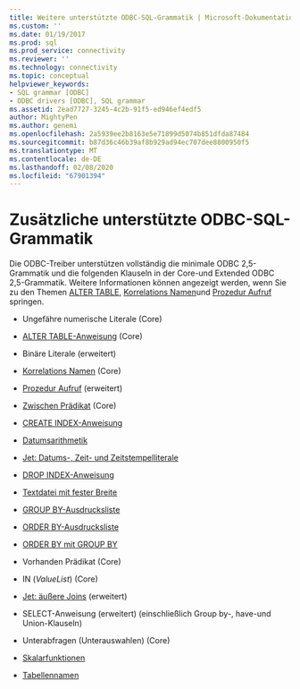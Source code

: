 ```yaml
---
title: Weitere unterstützte ODBC-SQL-Grammatik | Microsoft-Dokumentation
ms.custom: ''
ms.date: 01/19/2017
ms.prod: sql
ms.prod_service: connectivity
ms.reviewer: ''
ms.technology: connectivity
ms.topic: conceptual
helpviewer_keywords:
- SQL grammar [ODBC]
- ODBC drivers [ODBC], SQL grammar
ms.assetid: 2ead7727-3245-4c2b-91f5-ed946ef4edf5
author: MightyPen
ms.author: genemi
ms.openlocfilehash: 2a5939ee2b8163e5e71899d5074b851dfda87484
ms.sourcegitcommit: b87d36c46b39af8b929ad94ec707dee8800950f5
ms.translationtype: MT
ms.contentlocale: de-DE
ms.lasthandoff: 02/08/2020
ms.locfileid: "67901394"
---
```

# <a name="additional-supported-odbc-sql-grammar"></a>Zusätzliche unterstützte ODBC-SQL-Grammatik
Die ODBC-Treiber unterstützen vollständig die minimale ODBC 2,5-Grammatik und die folgenden Klauseln in der Core-und Extended ODBC 2,5-Grammatik. Weitere Informationen können angezeigt werden, wenn Sie zu den Themen [ALTER TABLE](../../odbc/microsoft/alter-table-statement.md), [Korrelations Namen](../../odbc/microsoft/correlation-names.md)und [Prozedur Aufruf](../../odbc/microsoft/procedure-invocation.md) springen.  
  
-   Ungefähre numerische Literale (Core)  
  
-   [ALTER TABLE-Anweisung](../../odbc/microsoft/alter-table-statement.md) (Core)  
  
-   Binäre Literale (erweitert)  
  
-   [Korrelations Namen](../../odbc/microsoft/correlation-names.md) (Core)  
  
-   [Prozedur Aufruf](../../odbc/microsoft/procedure-invocation.md) (erweitert)  
  
-   [Zwischen Prädikat](../../odbc/microsoft/between-predicate.md) (Core)  
  
-   [CREATE INDEX-Anweisung](../../odbc/microsoft/create-index-statement.md)  
  
-   [Datumsarithmetik](../../odbc/microsoft/date-arithmetic.md)  
  
-   [Jet: Datums-, Zeit- und Zeitstempelliterale](../../odbc/microsoft/jet-date-time-and-timestamp-literals.md)  
  
-   [DROP INDEX-Anweisung](../../odbc/microsoft/drop-index-statement.md)  
  
-   [Textdatei mit fester Breite](../../odbc/microsoft/fixed-width-text-file.md)  
  
-   [GROUP BY-Ausdrucksliste](../../odbc/microsoft/group-by-expression-list.md)  
  
-   [ORDER BY-Ausdrucksliste](../../odbc/microsoft/order-by-expression-list.md)  
  
-   [ORDER BY mit GROUP BY](../../odbc/microsoft/order-by-with-group-by.md)  
  
-   Vorhanden Prädikat (Core)  
  
-   IN (*ValueList*) (Core)  
  
-   [Jet: äußere Joins](../../odbc/microsoft/jet-outer-joins.md) (erweitert)  
  
-   SELECT-Anweisung (erweitert) (einschließlich Group by-, have-und Union-Klauseln)  
  
-   Unterabfragen (Unterauswahlen) (Core)  
  
-   [Skalarfunktionen](../../odbc/microsoft/scalar-functions.md)  
  
-   [Tabellennamen](../../odbc/microsoft/table-names.md)
